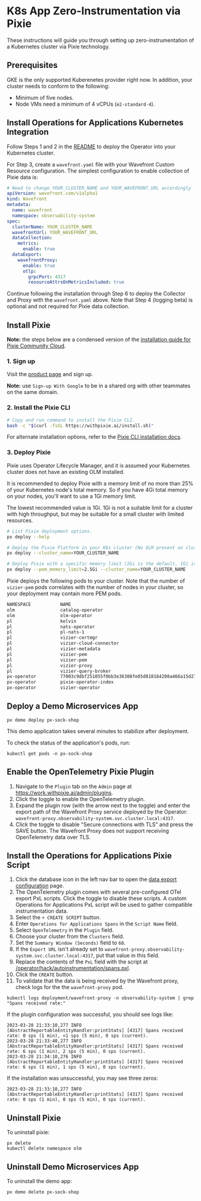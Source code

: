 # K8s App Zero-Instrumentation via Pixie

These instructions will guide you through setting up zero-instrumentation of a Kubernetes cluster via
Pixie technology.

## Prerequisites

GKE is the only supported Kuberenetes provider right now. In addition, your cluster needs to conform to the following:

- Minimum of five nodes.
- Node VMs need a minimum of 4 vCPUs (`e2-standard-4`).


## Install Operations for Applications Kubernetes Integration

Follow Steps 1 and 2 in the [README](/README.md#installation) to deploy the Operator into your Kubernetes cluster.

For Step 3, create a `wavefront.yaml` file with your Wavefront Custom Resource configuration. The
simplest configuration to enable collection of Pixie data is:

```yaml
# Need to change YOUR_CLUSTER_NAME and YOUR_WAVEFRONT_URL accordingly
apiVersion: wavefront.com/v1alpha1
kind: Wavefront
metadata:
  name: wavefront
  namespace: observability-system
spec:
  clusterName: YOUR_CLUSTER_NAME
  wavefrontUrl: YOUR_WAVEFRONT_URL
  dataCollection:
    metrics:
      enable: true
  dataExport:
    wavefrontProxy:
      enable: true
      otlp:
        grpcPort: 4317
        resourceAttrsOnMetricsIncluded: true
```

Continue following the installation through Step 6 to deploy the Collector and Proxy with the `wavefront.yaml`
above. Note that Step 4 (logging beta) is optional and not required for Pixie data collection.


## Install Pixie

**Note:** the steps below are a condensed version of the [installation guide for Pixie Community Cloud](https://docs.px.dev/installing-pixie/install-guides/community-cloud-for-pixie/).

### 1. Sign up

Visit the [product page](https://work.withpixie.ai/) and sign up.

**Note:** use `Sign-up With Google` to be in a shared org with other teammates on the same domain.


### 2. Install the Pixie CLI

```bash
# Copy and run command to install the Pixie CLI.
bash -c "$(curl -fsSL https://withpixie.ai/install.sh)"
```

For alternate installation options, refer to the [Pixie CLI installation docs](https://docs.px.dev/installing-pixie/install-schemes/cli/).

### 3. Deploy Pixie

Pixie uses Operator Lifecycle Manager, and it is assumed your Kubernetes cluster does not have an
existing OLM installed.

It is recommended to deploy Pixie with a memory limit of no more than 25% of your Kubernetes node's
total memory. So if you have 4Gi total memory on your nodes, you'll want to use a 1Gi memory limit.

The lowest recommended value is 1Gi. 1Gi is not a suitable limit for a cluster with high throughput,
but may be suitable for a small cluster with limited resources.

```bash
# List Pixie deployment options.
px deploy --help

# Deploy the Pixie Platform in your K8s cluster (No OLM present on cluster).
px deploy --cluster_name=YOUR_CLUSTER_NAME

# Deploy Pixie with a specific memory limit (2Gi is the default, 1Gi is the minimum recommended)
px deploy --pem_memory_limit=2.5Gi --cluster_name=YOUR_CLUSTER_NAME
```

Pixie deploys the following pods to your cluster. Note that the number of `vizier-pem` pods 
correlates with the number of nodes in your cluster, so your  deployment may contain more PEM pods.

```bash
NAMESPACE           NAME
olm                 catalog-operator
olm                 olm-operator
pl                  kelvin
pl                  nats-operator
pl                  pl-nats-1
pl                  vizier-certmgr
pl                  vizier-cloud-connector
pl                  vizier-metadata
pl                  vizier-pem
pl                  vizier-pem
pl                  vizier-proxy
pl                  vizier-query-broker
px-operator         77003c9dbf251055f0bb3e36308fe05d818164208a466a15d27acfddeejt7tq
px-operator         pixie-operator-index
px-operator         vizier-operator
```


## Deploy a Demo Microservices App

```shell
px demo deploy px-sock-shop
```

This demo application takes several minutes to stabilize after deployment.

To check the status of the application's pods, run:

```shell
kubectl get pods -n px-sock-shop
```

## Enable the OpenTelemetry Pixie Plugin

1. Navigate to the `Plugin` tab on the `Admin` page at https://work.withpixie.ai/admin/plugins.
2. Click the toggle to enable the OpenTelemetry plugin.
3. Expand the plugin row (with the arrow next to the toggle) and enter the export path of the Wavefront Proxy service deployed by the Operator: `wavefront-proxy.observability-system.svc.cluster.local:4317`.
4. Click the toggle to disable "Secure connections with TLS" and press the SAVE button. The Wavefront Proxy does not support receiving OpenTelemetry data over TLS.

## Install the Operations for Applications Pixie Script

1. Click the database icon in the left nav bar to open the [data export configuration](https://work.withpixie.ai/configure-data-export) page.
2. The OpenTelemetry plugin comes with several pre-configured OTel export PxL scripts. Click the toggle to disable these scripts. A custom Operations for Applications PxL script will be used to gather compatible instrumentation data.
3. Select the `+ CREATE SCRIPT` button.
4. Enter `Operations for Applications Spans` in the `Script Name` field.
5. Select `OpenTelemetry` in the `Plugin` field.
6. Choose your cluster from the `Clusters` field.
7. Set the `Summary Window (Seconds)` field to `60`.
8. If the `Export URL` isn't already set to `wavefront-proxy.observability-system.svc.cluster.local:4317`, put that value in this field.
8. Replace the contents of the `PxL` field with the script at [/operator/hack/autoinstrumentation/spans.pxl](/operator/hack/autoinstrumentation/spans.pxl).
9. Click the `CREATE` button.
10. To validate that the data is being received by the Wavefront proxy, check logs for the the `wavefront-proxy` pod.

   `kubectl logs deployment/wavefront-proxy -n observability-system | grep "Spans received rate:"`

   If the plugin configuration was successful, you should see logs like:
   ```
   2023-03-28 21:33:10,277 INFO  [AbstractReportableEntityHandler:printStats] [4317] Spans received rate: 0 sps (1 min), <1 sps (5 min), 0 sps (current).
   2023-03-28 21:33:40,277 INFO  [AbstractReportableEntityHandler:printStats] [4317] Spans received rate: 6 sps (1 min), 2 sps (5 min), 0 sps (current).
   2023-03-28 21:34:10,276 INFO  [AbstractReportableEntityHandler:printStats] [4317] Spans received rate: 6 sps (1 min), 1 sps (5 min), 0 sps (current).
   ```
   
   If the installation was unsuccessful, you may see three zeros:
   ```
   2023-03-28 21:33:10,277 INFO  [AbstractReportableEntityHandler:printStats] [4317] Spans received rate: 0 sps (1 min), 0 sps (5 min), 0 sps (current).
   ```

## Uninstall Pixie

To uninstall pixie:
```shell
px delete
kubectl delete namespace olm
```

## Uninstall Demo Microservices App

To uninstall the demo app:
```shell
px demo delete px-sock-shop
```